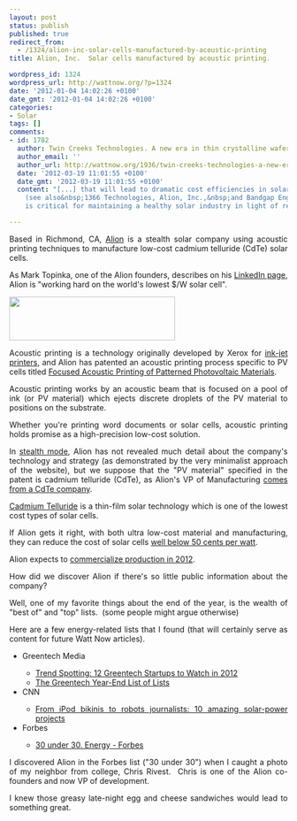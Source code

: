 ```yaml
---
layout: post
status: publish
published: true
redirect_from:
  - /1324/alion-inc-solar-cells-manufactured-by-acoustic-printing
title: Alion, Inc.  Solar cells manufactured by acoustic printing.

wordpress_id: 1324
wordpress_url: http://wattnow.org/?p=1324
date: '2012-01-04 14:02:26 +0100'
date_gmt: '2012-01-04 14:02:26 +0100'
categories:
- Solar
tags: []
comments:
- id: 1782
  author: Twin Creeks Technologies. A new era in thin crystalline wafers. | Watt Now
  author_email: ''
  author_url: http://wattnow.org/1936/twin-creeks-technologies-a-new-era-in-thin-crystalline-wafers
  date: '2012-03-19 11:01:55 +0100'
  date_gmt: '2012-03-19 11:01:55 +0100'
  content: "[...] that will lead to dramatic cost efficiencies in solar manufacturing
    (see also&nbsp;1366 Technologies, Alion, Inc.,&nbsp;and Bandgap Engineering),
    is critical for maintaining a healthy solar industry in light of recent [...]"

---
```

<p style="text-align: justify;">Based in Richmond, CA, <a href="http://www.alion.co/">Alion</a> is a stealth solar company using acoustic printing techniques to manufacture low-cost cadmium telluride (CdTe) solar cells.</p>
<p style="text-align: justify;">As Mark Topinka, one of the Alion founders, describes on his <a href="http://www.linkedin.com/profile/view?id=813252&amp;authType=NAME_SEARCH&amp;authToken=BnCk&amp;locale=en_US&amp;srchid=2167f74e-f480-4c11-8bb7-eeaf4ff9f3ea-0&amp;srchindex=1&amp;srchtotal=5&amp;goback=%2Efps_PBCK_mark+topinka_*1_*1_*1_*1_*1_*1_*2_*1_Y_*1_*1_*1_false_1_R_*1_*51_*1_*51_true_*2_*2_*2_*2_*2_*2_*2_*2_*2_*2_*2_*2_*2_*2_*2_*2_*2_*2_*2_*2_*2&amp;pvs=ps&amp;trk=pp_profile_name_link">LinkedIn page</a>, Alion is "working hard on the world's lowest $/W solar cell".</p>
<p style="text-align: justify;"><a href="http://www.alion.co/"><img class="size-medium wp-image-1330 alignleft" title="alion-logo" src="{{ 'assets/from-wordpress/uploads/2012/01/alion-logo1-300x79.jpg' | relative_url }}" alt="" width="300" height="79" /></a></p>
<p style="text-align: justify;">Acoustic printing is a technology originally developed by Xerox for <a href="http://www-kyg.stanford.edu/khuriyakub/opencms/Downloads/92_Hadimioglu_01.pdf">ink-jet printers</a>, and Alion has patented an acoustic printing process specific to PV cells titled <a href="http://www.google.com/patents?id=C7nKAAAAEBAJ&amp;printsec=abstract&amp;zoom=4&amp;source=gbs_overview_r&amp;cad=0#v=onepage&amp;q&amp;f=false">Focused Acoustic Printing of Patterned Photovoltaic Materials</a>.</p>
<p style="text-align: justify;">Acoustic printing works by an acoustic beam that is focused on a pool of ink (or PV material) which ejects discrete droplets of the PV material to positions on the substrate.</p>
<p style="text-align: justify;">Whether you're printing word documents or solar cells, acoustic printing holds promise as a high-precision low-cost solution.</p>
<p style="text-align: justify;">In <a href="http://en.wikipedia.org/wiki/Stealth_mode">stealth mode</a>, Alion has not revealed much detail about the company's technology and strategy (as demonstrated by the very minimalist approach of the website), but we suppose that the "PV material" specified in the patent is cadmium telluride (CdTe), as Alion's VP of Manufacturing <a href="http://www.greentechmedia.com/articles/read/alion-stealth-cdte-solar-startup-watch/">comes from a CdTe company</a>.</p>
<p style="text-align: justify;"><a href="http://en.wikipedia.org/wiki/Cadmium_telluride">Cadmium Telluride</a> is a thin-film solar technology which is one of the lowest cost types of solar cells.</p>
<p style="text-align: justify;">If Alion gets it right, with both ultra low-cost material and manufacturing, they can reduce the cost of solar cells <a href="http://www.technologyreview.com/tr35/profile.aspx?TRID=957">well below 50 cents per watt</a>.</p>
<p style="text-align: justify;">Alion expects to <a href="http://www.technologyreview.com/tr35/profile.aspx?TRID=957">commercialize production in 2012</a>.</p>
<p style="text-align: justify;">How did we discover Alion if there's so little public information about the company?</p>
<p style="text-align: justify;">Well, one of my favorite things about the end of the year, is the wealth of "best of" and "top" lists. &nbsp;(some people might argue otherwise)</p>
<p style="text-align: justify;">Here are a few energy-related lists that I found (that will certainly serve as content for future Watt Now articles).</p>
<ul style="text-align: justify;">
<li>Greentech Media</li>
<ul>
<li><a href="https://www.greentechmedia.com/articles/read/Trend-Spotting-12-Greentech-Startups-to-Watch-in-2012/">Trend Spotting: 12 Greentech Startups to Watch in 2012</a></li>
<li><a href="https://www.greentechmedia.com/articles/read/The-Greentech-Media-Year-End-List-of-Lists/">The Greentech Year-End List of Lists</a></li>
</ul>
<li>CNN</li>
<ul>
<li><a href="http://edition.cnn.com/2011/12/23/tech/innovation/amazing-solar-power-projects/index.html">From iPod bikinis to robots journalists: 10 amazing solar-power projects</a></li>
</ul>
<li>Forbes</li>
<ul>
<li><a href="http://www.forbes.com/special-report/2011/30-under30-12/30-under-30-12_energy.html">30 under 30. Energy - Forbes</a></li>
</ul>
</ul>
<p style="text-align: justify;">I discovered Alion in the Forbes list ("30 under 30") when I caught a photo of my neighbor from college, Chris Rivest. &nbsp;Chris is one of the Alion co-founders and now VP of development.</p>
<p style="text-align: justify;">I knew those greasy late-night egg and cheese sandwiches would lead to something great.</p>

